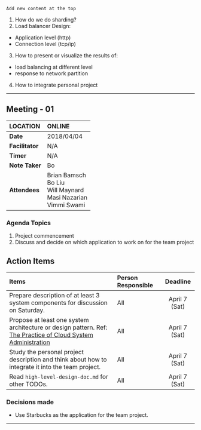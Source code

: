 `Add new content at the top`
1. How do we do sharding?
2. Load balancer Design:
  - Application level (http)
  - Connection level (tcp/ip)
3. How to present or visualize the results of:
  - load balancing at different level
  - response to network partition
4. How to integrate personal project

---

## Meeting - 01

| LOCATION | ONLINE |
|:----|:----|
| **Date** | 2018/04/04 |
| **Facilitator** | N/A |
| **Timer** | N/A |
| **Note Taker** | Bo |
| **Attendees** | Brian Bamsch<br>Bo Liu<br>Will Maynard<br>Masi Nazarian<br>Vimmi Swami<br> |

### Agenda Topics
1. Project commencement
2. Discuss and decide on which application to work on for the team project

## Action Items
| Items | Person Responsible  | Deadline |
| :---- | :------------------ | :---:|
| Prepare description of at least 3 system components for discussion on Saturday. | All | April 7 (Sat) |
| Propose at least one system architecture or design pattern. Ref: [The Practice of Cloud System Administration ](http://ptgmedia.pearsoncmg.com/images/9780321943187/samplepages/9780321943187.pdf) | All | April 7 (Sat) |
| Study the personal project description and think about how to integrate it into the team project. | All | April 7 (Sat) |
| Read `high-level-design-doc.md` for other TODOs. | All | April 7 (Sat) |

### Decisions made
- Use Starbucks as the application for the team project.


---
